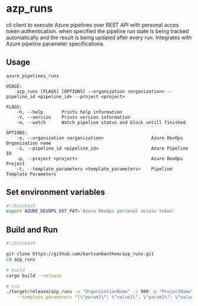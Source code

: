 # azp_runs
cli client to execute Azure pipelines over REST API with personal acces token authentication. when specified the pipeline run state is being tracked automatically and the result is being updated after every run. Integrates with Azure pipeline parameter specifications.

## Usage
```text
azure_pipelines_runs 

USAGE:
    azp_runs [FLAGS] [OPTIONS] --organization <organization> --pipeline_id <pipeline_id> --project <project>

FLAGS:
    -h, --help       Prints help information
    -V, --version    Prints version information
    -w, --watch      Watch pipeline status and block untill finished

OPTIONS:
    -o, --organization <organization>                  Azure DevOps Organization name
    -i, --pipeline_id <pipeline_id>                    Azure Pipeline ID
    -p, --project <project>                            Azure DevOps Project
    -t, --template_parameters <template_parameters>    Pipeline Template Parameters
```

## Set environment variables
```bash
#!/bin/bash
export AZURE_DEVOPS_EXT_PAT='Azure DevOps personal access token'
```

## Build and Run
```bash
#!/bin/bash

git clone https://github.com/bartvanbenthem/azp_runs.git
cd azp_runs

# build
cargo build --release

# run
./target/release/azp_runs -o "OrganizationName" -i 999 -p "ProjectName" --watch \
    --template_parameters "{\"param1\": \"value1\", \"param2\": \"value2\"}"
```